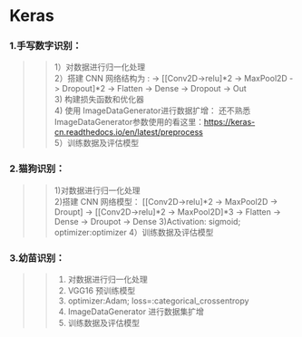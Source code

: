 # Keras
### 1.手写数字识别：<br>
>> 1）对数据进行归一化处理<br>
>> 2）搭建 CNN 网络结构为 : -> [[Conv2D->relu]*2 -> MaxPool2D -> Dropout]*2 -> Flatten -> Dense -> Dropout -> Out <br>
>> 3) 构建损失函数和优化器 <br>
>> 4) 使用 ImageDataGenerator进行数据扩增： 还不熟悉 ImageDataGenerator参数使用的看这里：https://keras-cn.readthedocs.io/en/latest/preprocess <br>
>> 5）训练数据及评估模型<br>
### 2.猫狗识别：<br>
>> 1)对数据进行归一化处理<br>
>> 2)搭建 CNN 网络模型： [[Conv2D->relu]*2 -> MaxPool2D  -> Droupt] -> [[Conv2D->relu]*2 -> MaxPool2D]*3 -> Flatten -> Dense -> Droupot -> Dense
>> 3)Activation: sigmoid; optimizer:optimizer
>> 4）训练数据及评估模型<br>
### 3.幼苗识别：<br>
>> 1) 对数据进行归一化处理<br>
>> 2) VGG16 预训练模型<br>
>> 3) optimizer:Adam; loss=:categorical_crossentropy<br>
>> 4) ImageDataGenerator 进行数据集扩增<br>
>> 5) 训练数据及评估模型<br>
